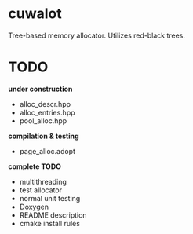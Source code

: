 # cuwalot
Tree-based memory allocator. Utilizes red-black trees. 

# TODO
**under construction**
- alloc_descr.hpp
- alloc_entries.hpp
- pool_alloc.hpp

**compilation & testing**
- page_alloc.adopt

**complete TODO**
- multithreading
- test allocator
- normal unit testing
- Doxygen
- README description
- cmake install rules
